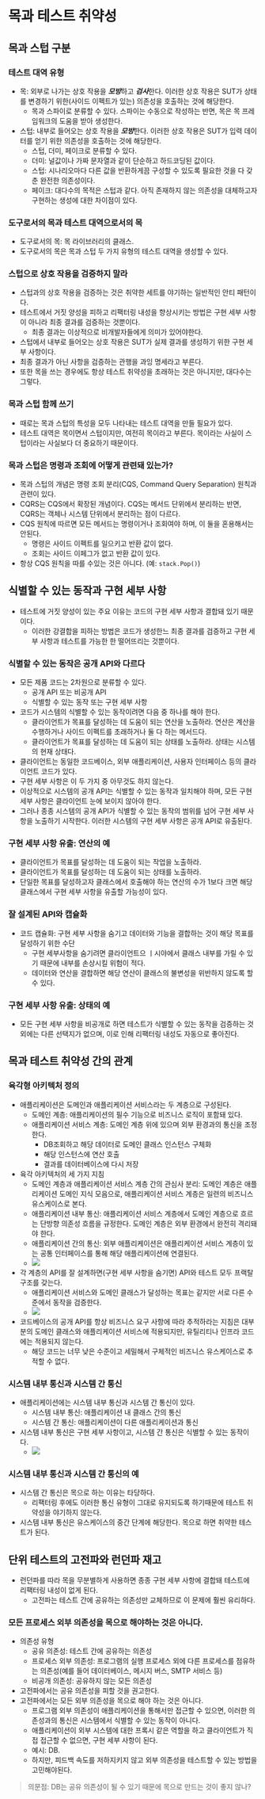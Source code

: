 # 목과 테스트 취약성

## 목과 스텁 구분

### 테스트 대역 유형

- 목: 외부로 나가는 상호 작용을 ***모방***하고 ***검사***한다. 이러한 상호 작용은 SUT가 상태를 변경하기 위한(사이드 이펙트가 있는) 의존성을 호출하는 것에 해당한다.
	- 목과 스파이로 분류할 수 있다. 스파이는 수동으로 작성하는 반면, 목은 목 프레임워크의 도움을 받아 생성한다.
- 스텁: 내부로 들어오는 상호 작용을 ***모방***한다. 이러한 상호 작용은 SUT가 입력 데이터를 얻기 위한 의존성을 호출하는 것에 해당한다.
	- 스텁, 더미, 페이크로 분류할 수 있다.
	- 더미: 널값이나 가짜 문자열과 같이 단순하고 하드코딩된 값이다.
	- 스텁: 시나리오마다 다른 값을 반환하게끔 구성할 수 있도록 필요한 것을 다 갖춘 완전한 의존성이다.
	- 페이크: 대다수의 목적은 스텁과 같다. 아직 존재하지 않는 의존성을 대체하고자 구현하는 생성에 대한 차이점이 있다.

### 도구로서의 목과 테스트 대역으로서의 목

- 도구로서의 목: 목 라이브러리의 클래스. 
- 도구로서의 목은 목과 스텁 두 가지 유형의 테스트 대역을 생성할 수 있다.

### 스텁으로 상호 작용을 검증하지 말라

- 스텁과의 상호 작용을 검증하는 것은 취약한 세트를 야기하는 일반적인 안티 패턴이다.
- 테스트에서 거짓 양성을 피하고 리팩터링 내성을 향상시키는 방법은 구현 세부 사항이 아니라 최종 결과를 검증하는 것뿐이다.
	- 최종 결과는 이상적으로 비개발자들에게 의미가 있어야한다.
- 스텁에서 내부로 들어오는 상호 작용은 SUT가 실제 결과를 생성하기 위한 구현 세부 사항이다.
- 최종 결과가 아닌 사항을 검증하는 관행을 과잉 명세라고 부른다.
- 또한 목을 쓰는 경우에도 항상 테스트 취약성을 초래하는 것은 아니지만, 대다수는 그렇다.

### 목과 스텁 함께 쓰기

- 때로는 목과 스텁의 특성을 모두 나타내는 테스트 대역을 만들 필요가 있다.
- 테스트 대역은 목이면서 스텁이지만, 여전히 목이라고 부른다. 목이라는 사실이 스텁이라는 사실보다 더 중요하기 때문이다.

### 목과 스텁은 명령과 조회에 어떻게 관련돼 있는가?

- 목과 스텁의 개념은 명령 조회 분리(CQS, Command Query Separation) 원칙과 관련이 있다.
- CQRS는 CQS에서 확장된 개념이다. CQS는 메서드 단위에서 분리하는 반면, CQRS는 객체나 시스템 단위에서 분리하는 점이 다르다.
- CQS 원칙에 따르면 모든 메서드는 명령이거나 조회여야 하며, 이 둘을 혼용해서는 안된다.
	- 명령은 사이드 이펙트를 일으키고 반환 값이 없다.
	- 조회는 사이드 이페그가 없고 반환 값이 있다.
- 항상 CQS 원칙을 따를 수있는 것은 아니다. (예: `stack.Pop()`)

## 식별할 수 있는 동작과 구현 세부 사항

- 테스트에 거짓 양성이 있는 주요 이유는 코드의 구현 세부 사항과 결합돼 있기 때문이다.
	- 이러한 강결합을 피하는 방법은 코드가 생성한느 최종 결과를 검증하고 구현 세부 사항과 테스트를 가능한 한 떨어뜨리는 것뿐이다.

### 식별할 수 있는 동작은 공개 API와 다르다

- 모든 제품 코드는 2차원으로 분류할 수 있다.
	- 공개 API 또는 비공개 API
	- 식별할 수 있는 동작 또는 구현 세부 사항
- 코드가 시스템의 식별할 수 있는 동작이려면 다음 중 하나를 해야 한다.
	- 클라이언트가 목표를 달성하는 데 도움이 되는 연산을 노출하라. 연산은 계산을 수행하거나 사이드 이펙트를 초래하거나 둘 다 하는 메서드다.
	- 클라이언트가 목표를 달성하는 데 도움이 되는 상태를 노출하라. 상태는 시스템의 현재 상태다.
- 클라이언트는 동일한 코드베이스, 외부 애플리케이션, 사용자 인터페이스 등의 클라이언트 코드가 있다.
- 구현 세부 사항은 이 두 가지 중 아무것도 하지 않는다.
- 이상적으로 시스템의 공개 API는 식별할 수 있는 동작과 일치해야 하며, 모든 구현 세부 사항은 클라이언트 눈에 보이지 않아야 한다.
- 그러나 종종 시스템의 공개 API가 식별할 수 있는 동작의 범위를 넘어 구현 세부 사항을 노출하기 시작한다. 이러한 시스템의 구현 세부 사항은 공개 API로 유출된다.

### 구현 세부 사항 유출: 연산의 예

- 클라이언트가 목표를 달성하는 데 도움이 되는 작업을 노출하라.
- 클라이언트가 목표를 달성하는 데 도움이 되는 상태를 노출하라.
- 단일한 목표를 달성하고자 클래스에서 호출해야 하는 연산의 수가 1보다 크면 해당 클래스에서 구현 세부 사항을 유출할 가능성이 있다.

### 잘 설계된 API와 캡슐화

- 코드 캡슐화: 구현 세부 사항을 숨기고 데이터와 기능을 결합하는 것이 해당 목표를 달성하기 위한 수단
	- 구현 세부사항을 숨기려면 클라이언트으 ㅣ시야에서 클래스 내부를 가릴 수 있기 때문에 내부를 손상시킬 위험이 적다.
	- 데이터와 연산을 결합하면 해당 연산이 클래스의 불변성을 위반하지 않도록 할 수 있다.

### 구현 세부 사항 유출: 상태의 예

- 모든 구현 세부 사항을 비공개로 하면 테스트가 식별할 수 있는 동작을 검증하는 것 외에는 다른 선택지가 없으며, 이로 인해 리팩터링 내성도 자동으로 좋아진다.

## 목과 테스트 취약성 간의 관계

### 육각형 아키텍처 정의

- 애플리케이션은 도메인과 애플리케이션 서비스라는 두 계층으로 구성된다.
	- 도메인 계층: 애플리케이션의 필수 기능으로 비즈니스 로직이 포함돼 있다.
	- 애플리케이션 서비스 계층: 도메인 계층 위에 있으며 외부 환경과의 통신을 조정한다.
		- DB조회하고 해당 데이터로 도메인 클래스 인스턴스 구체화
		- 해당 인스턴스에 연산 호출
		- 결과를 데이터베이스에 다시 저장
- 육각 아키텍처의 세 가지 지침
	- 도메인 계층과 애플리케이션 서비스 계층 간의 관심사 분리: 도메인 계층은 애플리케이션 도메인 지식 모음으로, 애플리케이션 서비스 계층은 일련의 비즈니스 유스케이스로 본다.
	- 애플리케이션 내부 통신: 애플리케이션 서비스 계층에서 도메인 계층으로 흐르는 단방향 의존성 흐름을 규정한다. 도메인 계층은 외부 환경에서 완전히 격리돼야 한다.
	- 애플리케이션 간의 통신: 외부 애플리케이션은 애플리케이션 서비스 계층이 있는 공통 인터페이스를 통해 해당 애플리케이션에 연결된다.
	- ![](assets/Pasted%20image%2020230906110002.png)
- 각 계층의 API를 잘 설계하면(구현 세부 사항을 숨기면) API와 테스트 모두 프랙탈 구조를 갖는다.
	- 애플리케이션 서비스와 도메인 클래스가 달성하는 목표는 같지만 서로 다른 수준에서 동작을 검증한다.
	- ![](assets/Pasted%20image%2020230906110008.png)
- 코드베이스의 공개 API를 항상 비즈니스 요구 사항에 따라 추적하라는 지침은 대부분의 도메인 클래스와 애플리케이션 서비스에 적용되지만, 유틸리티나 인프라 코드에는 적용되지 않는다.
	- 해당 코드는 너무 낮은 수준이고 세밀해서 구체적인 비즈니스 유스케이스로 추적할 수 없다.

### 시스템 내부 통신과 시스템 간 통신

- 애플리케이션에는 시스템 내부 통신과 시스템 간 통신이 있다.
	- 시스템 내부 통신: 애플리케이션 내 클래스 간의 통신
	- 시스템 간 통신: 애플리케이션이 다른 애플리케이션과 통신
- 시스템 내부 통신은 구현 세부 사항이고, 시스템 간 통신은 식별할 수 있는 동작이다.
	- ![](assets/Pasted%20image%2020230906111648.png)

### 시스템 내부 통신과 시스템 간 통신의 예

- 시스템 간 통신은 목으로 하는 이유는 타당하다.
	- 리팩터링 후에도 이러한 통신 유형이 그대로 유지되도록 하기때문에 테스트 취약성을 야기하지 않는다.
- 시스템 내부 통신은 유스케이스의 중간 단계에 해당한다. 목으로 하면 취약한 테스트가 된다.

## 단위 테스트의 고전파와 런던파 재고

- 런던파를 따라 목을 무분별하게 사용하면 종종 구현 세부 사항에 결합돼 테스트에 리팩터링 내성이 없게 된다.
	- 고전파는 테스트 간에 공유하는 의존성만 교체하므로 이 문제에 훨씬 유리하다.

### 모든 프로세스 외부 의존성을 목으로 해야하는 것은 아니다.

- 의존성 유형
	- 공유 의존성: 테스트 간에 공유하는 의존성
	- 프로세스 외부 의존성: 프로그램의 실행 프로세스 외에 다른 프로세스를 점유하는 의존성(예를 들어 데이터베이스, 메시지 버스, SMTP 서비스 등)
	- 비공개 의존성: 공유하지 않는 모든 의존성
- 고전파에서는 공유 의존성을 피할 것을 권고한다.
- 고전파에서는 모든 외부 의존성을 목으로 해야 하는 것은 아니다.
	- 프로그램 외부 의존성이 애플리케이션을 통해서만 접근할 수 있으면, 이러한 의존성과의 통신은 시스템에서 식별할 수 있는 동작이 아니다.
	- 애플리케이션이 외부 시스템에 대한 프록시 같은 역할을 하고 클라이언트가 직접 접근할 수 없으면, 구현 세부 사항이 된다.
	- 예시: DB.
	- 하지만, 피드백 속도를 저하지키지 않고 외부 의존성을 테스트할 수 있는 방법을 고민해야된다.
> 의문점: DB는 공유 의존성이 될 수 있기 때문에 목으로 만드는 것이 좋지 않나?